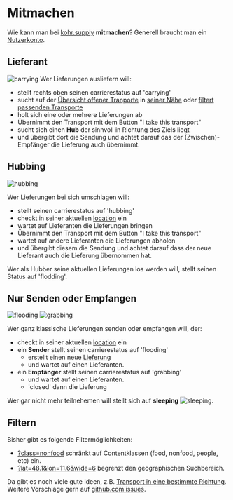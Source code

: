 # Mitmachen

Wie kann man bei [kohr.supply](/about/) __mitmachen__?
Generell braucht man ein [Nutzerkonto](/signup).

## Lieferant
![carrying](//img.klml.de/devel/ptap/ptap_carrying__80.png#right)
Wer Lieferungen ausliefern will:

* stellt rechts oben seinen carrierestatus auf 'carrying'
* sucht auf der [Übersicht offener Tranporte](/) in <a href="#" class="getlocal">seiner Nähe</a> oder [filtert passenden Transporte](#filter)
* holt sich eine oder mehrere Lieferungen ab 
* Übernimmt den Transport mit dem Button "I take this transport"
* sucht sich einen **Hub** der sinnvoll in Richtung des Ziels liegt
* und übergibt dort die Sendung und achtet darauf das der (Zwischen)-Empfänger die Lieferung auch übernimmt.

## Hubbing
![hubbing](//img.klml.de/devel/ptap/ptap_hubbing__80.png#right)

Wer Lieferungen bei sich umschlagen will:

* stellt seinen carrierestatus auf 'hubbing'
* checkt in seiner aktuellen [location](/locations) ein 
* wartet auf Lieferanten die Lieferungen bringen
* Übernimmt den Transport mit dem Button "I take this transport"
* wartet auf andere Lieferanten die Lieferungen abholen
* und übergibt diesem die Sendung und achtet darauf dass der neue Lieferant auch die Lieferung übernommen hat.


Wer als Hubber seine aktuellen Lieferungen los werden will, stellt seinen Status auf 'flodding'.

## Nur Senden oder Empfangen
![flooding](//img.klml.de/devel/ptap/ptap_flooding__80.png#right)
![grabbing](//img.klml.de/devel/ptap/ptap_grabbing__80.png#right)

Wer ganz klassische Lieferungen senden oder empfangen will, der:

* checkt in seiner aktuellen [location](/locations) ein
* ein __Sender__ stellt seinen carrierestatus auf 'flooding'
    * erstellt einen neue [Lieferung](/transport/edit/)
    * und wartet auf einen Lieferanten.
* ein __Empfänger__ stellt seinen carrierestatus auf 'grabbing' 
    * und wartet auf einen Lieferanten.
    * 'closed' dann die Lieferung

Wer gar nicht mehr teilnehemen will stellt sich auf __sleeping__ ![sleeping](//img.klml.de/devel/ptap/ptap_sleeping__15.png).

<h2 id="filter">Filtern</h2>

Bisher gibt es folgende Filtermöglichkeiten:

* [?class=nonfood](/?class=nonfood) schränkt auf Contentklassen (food, nonfood, people, etc) ein.
* [?lat=48.1&lon=11.6&wide=6](/?lat=48.1&lon=11.6&wide=6) begrenzt den geographischen Suchbereich.

Da gibt es noch viele gute Ideen, z.B. [Transport in eine bestimmte Richtung](//github.com/klml/kohrsupply/issues/8).
Weitere Vorschläge gern auf [github.com issues](//github.com/klml/kohrsupply/issues).